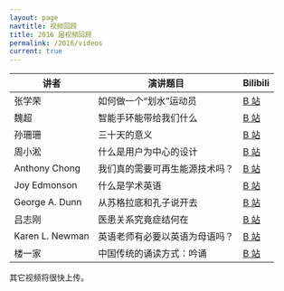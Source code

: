 ```yaml
---
layout: page
navtitle: 视频回顾
title: 2016 届视频回顾
permalink: /2016/videos
current: true
---
```


讲者 | 演讲题目 | Bilibili
-----|----------|---------
张学荣 | 如何做一个“划水”运动员 | [B 站](http://www.bilibili.com/video/av4957218/)
魏超| 智能手环能带给我们什么 | [B 站](http://www.bilibili.com/video/av4957191/)
孙珊珊 | 三十天的意义 | [B 站](http://www.bilibili.com/video/av4957190/)
周小淞 | 什么是用户为中心的设计 | [B 站](http://www.bilibili.com/video/av4953746/)
Anthony Chong | 我们真的需要可再生能源技术吗？ | [B 站](http://www.bilibili.com/video/av4953589/)
Joy Edmonson | 什么是学术英语 | [B 站](http://www.bilibili.com/video/av4953539/)
George A. Dunn | 从苏格拉底和孔子说开去 | [B 站](http://www.bilibili.com/video/av4951717/)
吕志刚 | 医患关系究竟症结何在 | [B 站](http://www.bilibili.com/video/av4951567/)
Karen L. Newman | 英语老师有必要以英语为母语吗？ | [B 站](http://www.bilibili.com/video/av4951989/)
楼一家 | 中国传统的诵读方式：吟诵 | [B 站](http://www.bilibili.com/video/av4951146/)

其它视频将很快上传。
